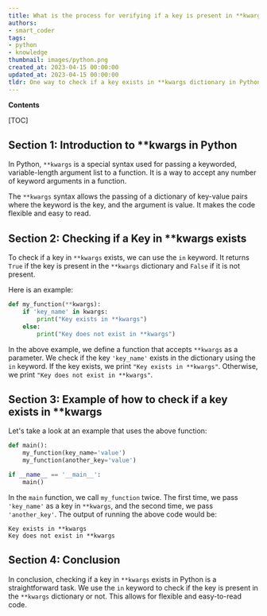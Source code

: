 ```yaml
---
title: What is the process for verifying if a key is present in **kwargs?
authors:
- smart_coder
tags:
- python
- knowledge
thumbnail: images/python.png
created_at: 2023-04-15 00:00:00
updated_at: 2023-04-15 00:00:00
tldr: One way to check if a key exists in **kwargs dictionary in Python is by using the in operator.
---
```


**Contents**

[TOC]

## Section 1: Introduction to **kwargs in Python

In Python, `**kwargs` is a special syntax used for passing a keyworded, variable-length argument list to a function. It is a way to accept any number of keyword arguments in a function.

The `**kwargs` syntax allows the passing of a dictionary of key-value pairs where the keyword is the key, and the argument is value. It makes the code flexible and easy to read.


## Section 2: Checking if a Key in **kwargs exists

To check if a key in `**kwargs` exists, we can use the `in` keyword. It returns `True` if the key is present in the `**kwargs` dictionary and `False` if it is not present.

Here is an example:

```python
def my_function(**kwargs):
    if 'key_name' in kwargs:
        print("Key exists in **kwargs")
    else:
        print("Key does not exist in **kwargs")
```

In the above example, we define a function that accepts `**kwargs` as a parameter. We check if the key `'key_name'` exists in the dictionary using the `in` keyword. If the key exists, we print `"Key exists in **kwargs"`. Otherwise, we print `"Key does not exist in **kwargs"`.


## Section 3: Example of how to check if a key exists in **kwargs

Let's take a look at an example that uses the above function:

```python
def main():
    my_function(key_name='value')
    my_function(another_key='value')

if __name__ == '__main__':
    main()
```

In the `main` function, we call `my_function` twice. The first time, we pass `'key_name'` as a key in `**kwargs`, and the second time, we pass `'another_key'`. The output of running the above code would be:

```
Key exists in **kwargs
Key does not exist in **kwargs
```


## Section 4: Conclusion

In conclusion, checking if a key in `**kwargs` exists in Python is a straightforward task. We use the `in` keyword to check if the key is present in the `**kwargs` dictionary or not. This allows for flexible and easy-to-read code.
